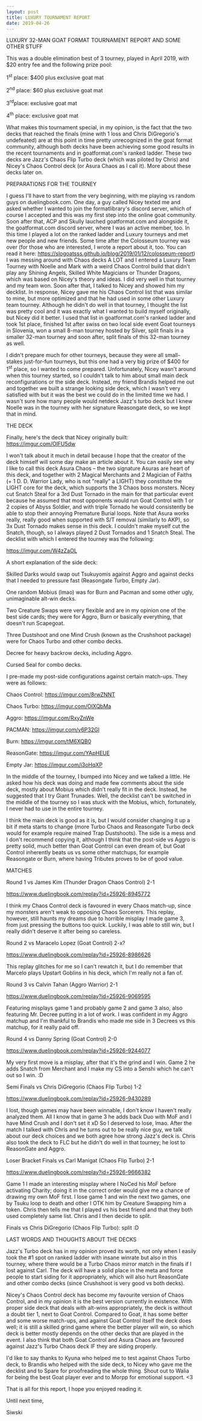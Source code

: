 ```yaml
---
layout: post
title: LUXURY TOURNAMENT REPORT
date: 2019-04-26
---
```

LUXURY 32-MAN GOAT FORMAT TOURNAMENT REPORT AND SOME OTHER STUFF

This was a double elimination best of 3 tourney, played in April 2019, with $20 entry fee and the following prize pool:

1<sup>st</sup> place: $400 plus exclusive goat mat

2<sup>nd</sup> place: $60 plus exclusive goat mat

3<sup>rd</sup>place: exclusive goat mat

4<sup>th</sup> place: exclusive goat mat


What makes this tournament special, in my opinion, is the fact that the two decks that reached the finals (mine with 1 loss and Chris DiGregorio's undefeated) are at this point in time pretty unrecognized in the goat format community, although both decks have been achieving some good results in the recent tournaments and in goatformat.com's ranked ladder. These two decks are Jazz's Chaos Flip Turbo deck (which was piloted by Chris) and Nicey's Chaos Control deck (or Asura Chaos as I call it). More about these decks later on.

PREPARATIONS FOR THE TOURNEY

I guess I'll have to start from the very beginning, with me playing vs random guys on duelingbook.com. One day, a guy called Nicey texted me and asked whether I wanted to join the formatlibrary's discord server, which of course I accepted and this was my first step into the online goat community. Soon after that, ACP and Skully lauched goatformat.com and alongside it, the goatformat.com discord server, where I was an active member, too. In this time I played a lot on the ranked ladder and Luxury tourneys and met new people and new friends. Some time after the Colosseum tourney was over (for those who are interested, I wrote a report about it, too. You can read it here: <https://slogoatsss.github.io/blog/2019/01/12/colosseum-report>) I was messing around with Chaos decks A LOT and I entered a Luxury Team Tourney with Noelle and Mark with a weird Chaos Control build that didn't play any Shining Angels, Skilled White Magicians or Thunder Dragons, which was based on Nicey's theory and ideas. I did very well in that tourney and my team won. Soon after that, I talked to Nicey and showed him my decklist. In response, Nicey gave me his Chaos Control list that was similar to mine, but more optimized and that he had used in some other Luxury team tourney. Although he didn't do well in that tourney, I thought the list was pretty cool and it was exactly what I wanted to build myself originally, but Nicey did it better. I used that list in goatformat.com's ranked ladder and took 1st place, finished 1st after swiss on two local side event Goat tourneys in Slovenia, won a small 8-man tourney hosted by Silver, split finals in a smaller 32-man tourney and soon after, split finals of this 32-man tourney as well.

I didn't prepare much for other tourneys, because they were all small-stakes just-for-fun tourneys, but this one had a very big prize of $400 for 1<sup>st</sup> place, so I wanted to come prepared. Unfortunately, Nicey wasn't around when this tourney started, so I couldn't talk to him about small main deck reconfigurations or the side deck. Instead, my friend Brandis helped me out and together we built a strange looking side deck, which I wasn't very satisfied with but it was the best we could do in the limited time we had. I wasn't sure how many people would netdeck Jazz's turbo deck but I knew Noelle was in the tourney with her signature Reasongate deck, so we kept that in mind.

THE DECK

Finally, here's the deck that Nicey originally built: <https://imgur.com/OlFU5dw>

I won't talk about it much in detail because I hope that the creator of the deck himself will some day make an article about it. You can easily see why I like to call this deck Asura Chaos – the two signature Asuras are heart of this deck, and together with 2 Magical Merchants and 2 Magician of Faiths (+ 1 D. D. Warrior Lady, who is not "really" a LIGHT) they constitute the LIGHT core for the deck, which supports the 3 Chaos boss monsters. Nicey cut Snatch Steal for a 3rd Dust Tornado in the main for that particular event because he assumed that most opponents would run Goat Control with 1 or 2 copies of Abyss Soldier, and with triple Tornado he would consistently be able to stop their annoying Premature Burial loops. Note that Asura works really, really good when supported with S/T removal (similarly to AKP), so 3x Dust Tornado makes sense in this deck. I couldn't make myself cut the Snatch, though, so I always played 2 Dust Tornados and 1 Snatch Steal. The decklist with which I entered the tourney was the following:

<https://imgur.com/W4zZaOL>

A short explanation of the side deck:

Skilled Darks would swap out Tsukuyomis against Aggro and against decks that I needed to pressure fast (Reasongate Turbo, Empty Jar).

One random Mobius (lmao) was for Burn and Pacman and some other ugly, unimaginable alt-win decks.

Two Creature Swaps were very flexible and are in my opinion one of the best side cards; they were for Aggro, Burn or basically everything, that doesn't run Scapegoat.

Three Dustshoot and one Mind Crush (known as the Crushshoot package) were for Chaos Turbo and other combo decks.

Decree for heavy backrow decks, including Aggro.

Cursed Seal for combo decks.

I pre-made my post-side configurations against certain match-ups. They were as follows:

Chaos Control: https://imgur.com/8rwZNNT

Chaos Turbo: https://imgur.com/OlXQbMa

Aggro: https://imgur.com/RxyZnWe

PACMAN: https://imgur.com/v6P32Gl

Burn: https://imgur.com/tM6XQB0

ReasonGate: https://imgur.com/YApHEUE

Empty Jar: <https://imgur.com/i3oHqXP>

In the middle of the tourney, I bumped into Nicey and we talked a little. He asked how his deck was doing and made few comments about the side deck, mostly about Mobius which didn't really fit in the deck. Instead, he suggested that I try Giant Trunades. Well, the decklist can't be switched in the middle of the tourney so I was stuck with the Mobius, which, fortunately, I never had to use in the entire tourney.

I think the main deck is good as it is, but I would consider changing it up a bit if meta starts to change (more Turbo Chaos and Reasongate Turbo deck would for example require mained Trap Dustshoots). The side is a mess and I don't recommend copying it, although I think that the post-side vs Aggro is pretty solid, much better than Goat Control can even dream of, but Goat Control inherently beats us vs some other matchups, for example Reasongate or Burn, where having Tributes proves to be of good value.

MATCHES

Round 1 vs James Kim (Thunder Dragon Chaos Control) 2-1

<https://www.duelingbook.com/replay?id=25926-8945772>

I think my Chaos Control deck is favoured in every Chaos match-up, since my monsters aren't weak to opposing Chaos Sorcerers. This replay, however, still haunts my dreams due to horrible misplay I made game 3, from just pressing the buttons too quick. Luckily, I was able to still win, but I really didn't deserve it after being so careless.

Round 2 vs Maracelo Lopez (Goat Control) 2-x?

<https://www.duelingbook.com/replay?id=25926-8986626>

This replay glitches for me so I can't rewatch it, but I do remember that Marcelo plays Upstart Goblins in his deck, which I'm really not a fan of.

Round 3 vs Calvin Tahan (Aggro Warrior) 2-1

<https://www.duelingbook.com/replay?id=25926-9069595>

Featuring misplays game 1 and probably game 2 and game 3 also, also featuring Mr. Decree putting in a lot of work. I was confident in my Aggro matchup and I'm thankful to Brandis who made me side in 3 Decrees vs this matchup, for it really paid off.

Round 4 vs Danny Spring (Goat Control) 2-0

<https://www.duelingbook.com/replay?id=25926-9244077>

My very first move is a misplay, after that it's the grind and I win. Game 2 he adds Snatch from Merchant and I make my CS into a Senshi which he can't out so I win. :D

Semi Finals vs Chris DiGregorio (Chaos Flip Turbo) 1-2

<https://www.duelingbook.com/replay?id=25926-9430289>

I lost, though games may have been winnable, I don't know I haven't really analyzed them. All I know that in game 3 he adds back Duo with MoF and I have Mind Crush and I don't set it xD So I deserved to lose, lmao. After the match I talked with Chris and he turns out to be really nice guy, we talk about our deck choices and we both agree how strong Jazz's deck is. Chris also took the deck to FLC but he didn't do well in that tourney; he lost to ReasonGate and Aggro.

Loser Bracket Finals vs Carl Manigat (Chaos Flip Turbo) 2-1

<https://www.duelingbook.com/replay?id=25926-9666382>

Game 1 I made an interesting misplay where I NoCed his MoF before activating Charity; doing it in the correct order would give me a chance of drawing my own MoF first. I lose game 1 and win the next two games, one by Tsuku loop to death and other I OTK him by Creature Swapping him a token. Chris then tells me that I played vs his best friend and that they both used completely same list. Chris and I then decide to split.

Finals vs Chris DiGregorio (Chaos Flip Turbo): split :D

LAST WORDS AND THOUGHTS ABOUT THE DECKS

Jazz's Turbo deck has in my opinion proved its worth, not only when I easily took the \#1 spot on ranked ladder with insane winrate but also in this tourney, where there would be a Turbo Chaos mirror match in the finals if I lost against Carl. The deck will have a solid place in the meta and force people to start siding for it appropriately, which will also hurt ReasonGate and other combo decks (since Crushshoot is very good vs both decks).

Nicey's Chaos Control deck has become my favourite version of Chaos Control, and in my opinion it is the best version currently in existence. With proper side deck that deals with alt-wins appropriately, the deck is without a doubt tier 1, next to Goat Control. Compared to Goat, it has some better and some worse match-ups, and against Goat Control itself the deck does well; it is still a skilled grind game where the better player will win, so which deck is better mostly depends on the other decks that are played in the event. I also think that both Goat Control and Asura Chaos are favoured against Jazz's Turbo Chaos deck IF they are siding properly.

I'd like to say thanks to Kyuna who helped me to test against Chaos Turbo deck, to Brandis who helped with the side deck, to Nicey who gave me the decklist and to Spare for proofreading the whole thing. Shout out to Walia for being the best Goat player ever and to Morpp for emotional support. <3

That is all for this report, I hope you enjoyed reading it.

Until next time,

Siwski
